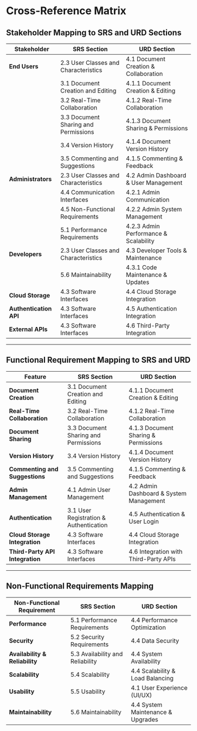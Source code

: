 # Cross-Reference Matrix

## Stakeholder Mapping to SRS and URD Sections

| Stakeholder          | SRS Section                            | URD Section                             |
|----------------------|----------------------------------------|-----------------------------------------|
| **End Users**         | 2.3 User Classes and Characteristics   | 4.1 Document Creation & Collaboration   |
|                      | 3.1 Document Creation and Editing      | 4.1.1 Document Creation & Editing       |
|                      | 3.2 Real-Time Collaboration            | 4.1.2 Real-Time Collaboration           |
|                      | 3.3 Document Sharing and Permissions   | 4.1.3 Document Sharing & Permissions    |
|                      | 3.4 Version History                    | 4.1.4 Document Version History          |
|                      | 3.5 Commenting and Suggestions         | 4.1.5 Commenting & Feedback             |
| **Administrators**    | 2.3 User Classes and Characteristics   | 4.2 Admin Dashboard & User Management   |
|                      | 4.4 Communication Interfaces           | 4.2.1 Admin Communication               |
|                      | 4.5 Non-Functional Requirements        | 4.2.2 Admin System Management           |
|                      | 5.1 Performance Requirements           | 4.2.3 Admin Performance & Scalability   |
| **Developers**        | 2.3 User Classes and Characteristics   | 4.3 Developer Tools & Maintenance       |
|                      | 5.6 Maintainability                    | 4.3.1 Code Maintenance & Updates        |
| **Cloud Storage**     | 4.3 Software Interfaces                | 4.4 Cloud Storage Integration           |
| **Authentication API**| 4.3 Software Interfaces                | 4.5 Authentication Integration         |
| **External APIs**     | 4.3 Software Interfaces                | 4.6 Third-Party Integration            |

---

## Functional Requirement Mapping to SRS and URD

| Feature                          | SRS Section                                  | URD Section                                   |
|-----------------------------------|----------------------------------------------|-----------------------------------------------|
| **Document Creation**             | 3.1 Document Creation and Editing            | 4.1.1 Document Creation & Editing            |
| **Real-Time Collaboration**       | 3.2 Real-Time Collaboration                  | 4.1.2 Real-Time Collaboration                |
| **Document Sharing**              | 3.3 Document Sharing and Permissions         | 4.1.3 Document Sharing & Permissions         |
| **Version History**               | 3.4 Version History                          | 4.1.4 Document Version History               |
| **Commenting and Suggestions**    | 3.5 Commenting and Suggestions               | 4.1.5 Commenting & Feedback                  |
| **Admin Management**              | 4.1 Admin User Management                    | 4.2 Admin Dashboard & System Management      |
| **Authentication**                | 3.1 User Registration & Authentication       | 4.5 Authentication & User Login              |
| **Cloud Storage Integration**     | 4.3 Software Interfaces                      | 4.4 Cloud Storage Integration                |
| **Third-Party API Integration**   | 4.3 Software Interfaces                      | 4.6 Integration with Third-Party APIs        |

---

## Non-Functional Requirements Mapping

| Non-Functional Requirement         | SRS Section                                  | URD Section                                      |
|------------------------------------|----------------------------------------------|-------------------------------------------------|
| **Performance**                    | 5.1 Performance Requirements                 | 4.4 Performance Optimization                   |
| **Security**                       | 5.2 Security Requirements                    | 4.4 Data Security                               |
| **Availability & Reliability**     | 5.3 Availability and Reliability             | 4.4 System Availability                        |
| **Scalability**                    | 5.4 Scalability                              | 4.4 Scalability & Load Balancing               |
| **Usability**                      | 5.5 Usability                                | 4.1 User Experience (UI/UX)                    |
| **Maintainability**                | 5.6 Maintainability                          | 4.4 System Maintenance & Upgrades              |
